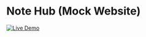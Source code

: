 # Note Hub (Mock Website)  

[![Live Demo](https://img.shields.io/badge/Live-Demo-green?logo=github)](https://peppson.github.io/notehub-sample-site/)

<br>
